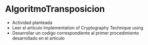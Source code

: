 # AlgoritmoTransposicion
* Actividad planteada 
* Leer el articulo  Implementation of Cryptography Technique using
* Desarrollar un codigo correspondiente al primer procedimiento desarrollado en el articulo
